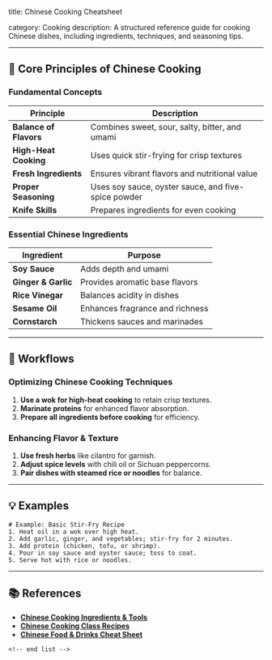 title: Chinese Cooking Cheatsheet

category: Cooking
description: A structured reference guide for cooking Chinese dishes, including ingredients, techniques, and seasoning tips.

---

## 🥢 **Core Principles of Chinese Cooking**

### **Fundamental Concepts**

| Principle                    | Description                                         |
| ---------------------------- | --------------------------------------------------- |
| **Balance of Flavors** | Combines sweet, sour, salty, bitter, and umami      |
| **High-Heat Cooking**  | Uses quick stir-frying for crisp textures           |
| **Fresh Ingredients**  | Ensures vibrant flavors and nutritional value       |
| **Proper Seasoning**   | Uses soy sauce, oyster sauce, and five-spice powder |
| **Knife Skills**       | Prepares ingredients for even cooking               |

### **Essential Chinese Ingredients**

| Ingredient                | Purpose                         |
| ------------------------- | ------------------------------- |
| **Soy Sauce**       | Adds depth and umami            |
| **Ginger & Garlic** | Provides aromatic base flavors  |
| **Rice Vinegar**    | Balances acidity in dishes      |
| **Sesame Oil**      | Enhances fragrance and richness |
| **Cornstarch**      | Thickens sauces and marinades   |

---

## 🔄 **Workflows**

### **Optimizing Chinese Cooking Techniques**

1. **Use a wok for high-heat cooking** to retain crisp textures.
2. **Marinate proteins** for enhanced flavor absorption.
3. **Prepare all ingredients before cooking** for efficiency.

### **Enhancing Flavor & Texture**

1. **Use fresh herbs** like cilantro for garnish.
2. **Adjust spice levels** with chili oil or Sichuan peppercorns.
3. **Pair dishes with steamed rice or noodles** for balance.

---

## 💡 **Examples**

```plaintext
# Example: Basic Stir-Fry Recipe
1. Heat oil in a wok over high heat.  
2. Add garlic, ginger, and vegetables; stir-fry for 2 minutes.  
3. Add protein (chicken, tofu, or shrimp).  
4. Pour in soy sauce and oyster sauce; toss to coat.  
5. Serve hot with rice or noodles.  
```

---

## 📚 **References**

- **[Chinese Cooking Ingredients &amp; Tools](https://www.scribd.com/document/671616816/CHINESE-COOKING-INGREDIENTS-AND-TOOLS)**
- **[Chinese Cooking Class Recipes](https://www.tucsonchinese.org/blog/chinese-cooking-class-recap-recipes)**
- **[Chinese Food &amp; Drinks Cheat Sheet](https://www.teacherspayteachers.com/Product/CHINESE-Cheat-Sheet-Food-drinks--11548746)**

```
<!-- end list -->
```
